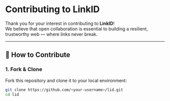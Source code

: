 # Contributing to LinkID

Thank you for your interest in contributing to **LinkID**!  
We believe that open collaboration is essential to building a resilient, trustworthy web — where links never break.

---

## 🧭 How to Contribute

### 1. Fork & Clone
Fork this repository and clone it to your local environment:
```bash
git clone https://github.com/<your-username>/lid.git
cd lid
